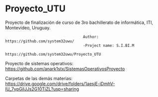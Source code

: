 # Proyecto_UTU
Proyecto de finalización de curso de 3ro bachillerato de informática, ITI, Montevideo, Uruguay.

                                       Author: https://github.com/system32uwu/
                                       -Project name: S.I.BI.M
                                       https://github.com/system32uwu/Proyecto_UTU


Proyecto de sistemas operativos: https://github.com/anark1stx/SistemasOperativosProyecto

Carpetas de las demás materias: https://drive.google.com/drive/folders/1aesjE-iDmhV-IU_7ypGilJJs2G10TiZL?usp=sharing
